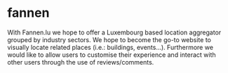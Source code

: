 # fannen

With Fannen.lu we hope to offer a Luxembourg based location aggregator grouped by industry sectors. 
We hope to become the go-to website to visually locate related places (i.e.: buildings, events...). 
Furthermore we would like to allow users to customise their experience and 
interact with other users through the use of reviews/comments.
